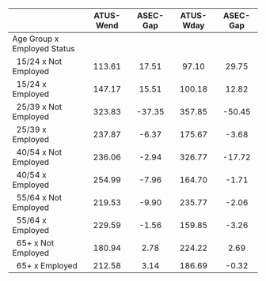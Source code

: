 
|                      |    ATUS-Wend |     ASEC-Gap |    ATUS-Wday |     ASEC-Gap |
| -------------------- | :----------: | :----------: | :----------: | :----------: |
| Age Group x Employed Status |              |              |              |              |
| &nbsp;&nbsp;15/24 x Not Employed |       113.61 |        17.51 |        97.10 |        29.75 |
| &nbsp;&nbsp;15/24 x Employed |       147.17 |        15.51 |       100.18 |        12.82 |
| &nbsp;&nbsp;25/39 x Not Employed |       323.83 |       -37.35 |       357.85 |       -50.45 |
| &nbsp;&nbsp;25/39 x Employed |       237.87 |        -6.37 |       175.67 |        -3.68 |
| &nbsp;&nbsp;40/54 x Not Employed |       236.06 |        -2.94 |       326.77 |       -17.72 |
| &nbsp;&nbsp;40/54 x Employed |       254.99 |        -7.96 |       164.70 |        -1.71 |
| &nbsp;&nbsp;55/64 x Not Employed |       219.53 |        -9.90 |       235.77 |        -2.06 |
| &nbsp;&nbsp;55/64 x Employed |       229.59 |        -1.56 |       159.85 |        -3.26 |
| &nbsp;&nbsp;65+ x Not Employed |       180.94 |         2.78 |       224.22 |         2.69 |
| &nbsp;&nbsp;65+ x Employed |       212.58 |         3.14 |       186.69 |        -0.32 |

